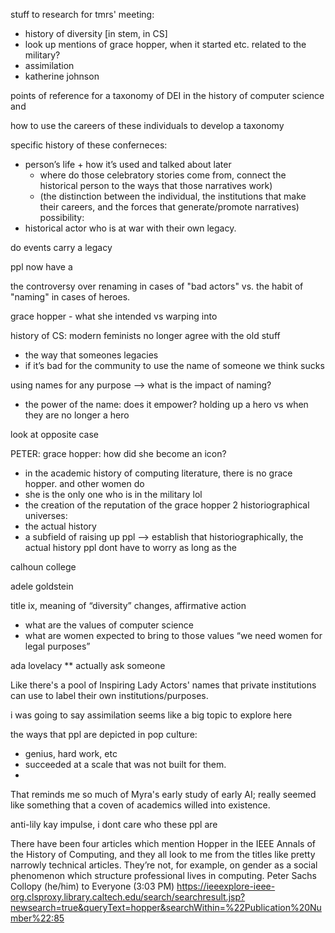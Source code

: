 stuff to research for tmrs' meeting:
- history of diversity [in stem, in CS]
- look up mentions of grace hopper, when it started etc. related to the military?
- assimilation
- katherine johnson

points of reference for a taxonomy of DEI 
in the history of computer science and 


how to use the careers of these individuals to develop a taxonomy

specific history of these conferneces:
- person’s life + how it’s used and talked about later
    - where do those celebratory stories come from, connect the historical person to the ways that those narratives work)
    - (the distinction between the individual, the institutions that make their careers, and the forces that generate/promote narratives)
possibility:
- historical actor who is at war with their own legacy. 

do events carry a legacy

ppl now have a 

the controversy over renaming in cases of "bad actors" vs. the habit of "naming" in cases of heroes.

grace hopper - what she intended vs warping into 

history of CS: modern feminists no longer agree with the old stuff
- the way that someones legacies 
- if it’s bad for the community to use the name of someone we think sucks

using names for any purpose 
—> what is the impact of naming?
- the power of the name: does it empower? holding up a hero vs when they are no longer a hero

look at opposite case

PETER:
grace hopper: how did she become an icon?
- in the academic history of computing literature, there is no grace hopper. and other women do
- she is the only one who is in the military lol
- the creation of the reputation of the grace hopper
2 historiographical universes:
- the actual history
- a subfield of raising up ppl
—> establish that historiographically, the actual history ppl dont have to worry as long as the 

calhoun college

adele goldstein

title ix, meaning of “diversity” changes, affirmative action
- what are the values of computer science
- what are women expected to bring to those values
“we need women for legal purposes”

ada lovelacy
** actually ask someone

Like there's a pool of Inspiring Lady Actors' names that private institutions can use to label their own institutions/purposes.

i was going to say assimilation seems like a big topic to explore here


the ways that ppl are depicted in pop culture:
- genius, hard work, etc
- succeeded at a scale that was not built for them.
- 
That reminds me so much of Myra's early study of early AI; really seemed like something that a coven of academics willed into existence.

anti-lily kay impulse, i dont care who these ppl are

There have been four articles which mention Hopper in the IEEE Annals of the History of Computing, and they all look to me from the titles like pretty narrowly technical articles. They’re not, for example, on gender as a social phenomenon which structure professional lives in computing.
Peter Sachs Collopy (he/him) to Everyone (3:03 PM)
https://ieeexplore-ieee-org.clsproxy.library.caltech.edu/search/searchresult.jsp?newsearch=true&queryText=hopper&searchWithin=%22Publication%20Number%22:85